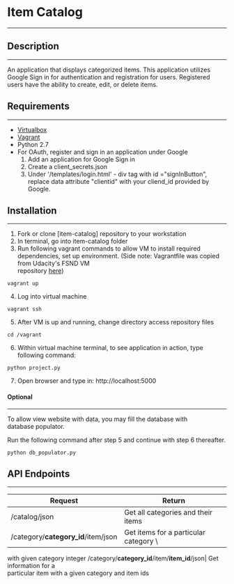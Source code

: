 # Item Catalog #
---
## Description ##
---

  An application that displays categorized items.  This application utilizes \
Google Sign in for authentication and registration for users.  Registered \
users have the ability to create, edit, or delete items.  

## Requirements ##
---
* [Virtualbox](https://www.virtualbox.org/wiki/Downloads)
* [Vagrant](https://www.vagrantup.com/downloads.html)
* Python 2.7
* For OAuth, register and sign in an application under Google
  1. Add an application for Google Sign in
  2. Create a client_secrets.json
  3. Under '/templates/login.html' - div tag with id ="signInButton",
     replace data attribute "clientid" with your cliend_id provided by Google.  

## Installation ##
---
1. Fork or clone [item-catalog] repository to your workstation
2. In terminal, go into item-catalog folder
3. Run following vagrant commands to allow VM to install required \
dependencies, set up environment.
(Side note: Vagrantfile was copied from Udacity's FSND VM \
repository [here](https://github.com/udacity/fullstack-nanodegree-vm))

  ```
  vagrant up
  ```

4. Log into virtual machine

  ```
  vagrant ssh
  ```

5. After VM is up and running, change directory access repository files

  ```
  cd /vagrant
  ```

6. Within virtual machine terminal, to see application in action, type following command:

  ```
  python project.py
  ```

7. Open browser and type in: http://localhost:5000

#### Optional ####
---
To allow view website with data, you may fill the database with \
database populator.

Run the following command after step 5 and continue with step 6 thereafter.
```
python db_populator.py
```

## API Endpoints ##
---
Request                      | Return
---|---
/catalog/json| Get all categories and their items
/category/__category_id__/item/json| Get items for a particular category \
with given category integer
/category/__category_id__/item/__item_id__/json| Get information for a \
particular item with a given category and item ids
